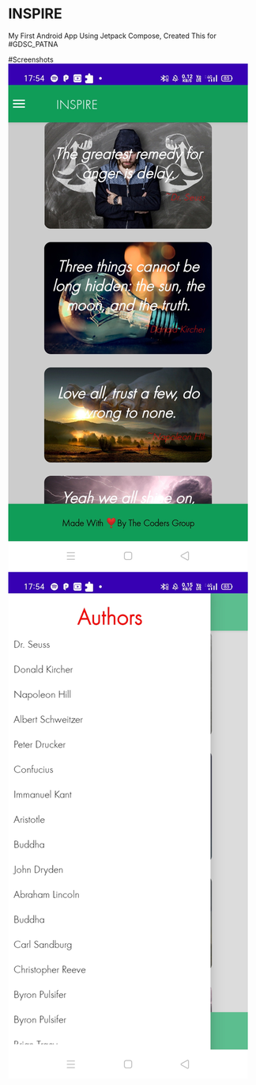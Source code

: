 # INSPIRE
My First Android App Using Jetpack Compose, Created This for #GDSC_PATNA

#Screenshots
![Layout](https://raw.githubusercontent.com/I-Himanshu/INSPIRE/main/screenshot/screenshot1.jpg)
![Layout 2](https://raw.githubusercontent.com/I-Himanshu/INSPIRE/main/screenshot/screenshot2.jpg)
